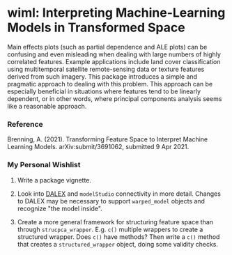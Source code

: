 # wiml: Interpreting Machine-Learning Models in Transformed Space

Main effects plots (such as partial dependence and ALE plots) can be confusing and even misleading when dealing with large numbers of highly correlated features. Example applications include land cover classification using multitemporal satellite remote-sensing data or texture features derived from such imagery. This package introduces a simple and pragmatic approach to dealing with this problem. This approach can be especially beneficial in situations where features tend to be linearly dependent, or in other words, where principal components analysis seems like a reasonable approach.

### Reference

Brenning, A. (2021). Transforming Feature Space to Interpret Machine Learning Models. arXiv:submit/3691062, submitted 9 Apr 2021.

### My Personal Wishlist

1. Write a package vignette.

2. Look into [DALEX](https://github.com/ModelOriented/DALEX) and `modelStudio` connectivity in more detail. Changes to DALEX may be necessary to support `warped_model` objects and recognize "the model inside".

3. Create a more general framework for structuring feature space than through `strucpca_wrapper`. E.g. `c()` multiple wrappers to create a structured wrapper. Does `c()` have methods? Then write a `c()` method that creates a `structured_wrapper` object, doing some validity checks.
